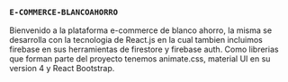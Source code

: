 
### `E-COMMERCE-BLANCOAHORRO`

Bienvenido a la plataforma e-commerce de blanco ahorro, la misma se desarrolla con la tecnologia de React.js en la cual tambien incluimos firebase en sus herramientas de firestore y firebase auth.
Como librerias que forman parte del proyecto tenemos animate.css, material UI en su version 4 y React Bootstrap.

